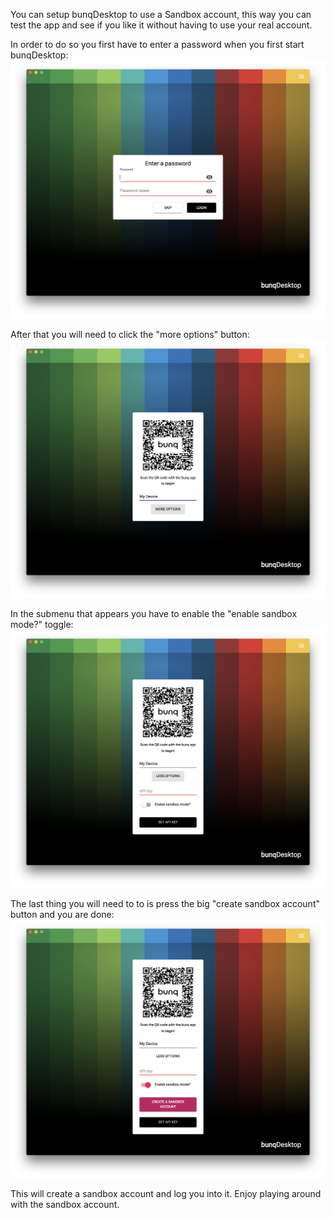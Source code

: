 You can setup bunqDesktop to use a Sandbox account, this way you can test the app and see if you like it without having to use your real account.

In order to do so you first have to enter a password when you first start bunqDesktop:
![Screenshot](images/demo-mode-setup/1.png)

After that you will need to click the "more options" button:
![Screenshot](images/demo-mode-setup/2.png)

In the submenu that appears you have to enable the "enable sandbox mode?" toggle:
![Screenshot](images/demo-mode-setup/3.png)

The last thing you will need to to is press the big "create sandbox account" button and you are done:
![Screenshot](images/demo-mode-setup/4.png)

This will create a sandbox account and log you into it. Enjoy playing around with the sandbox account.
